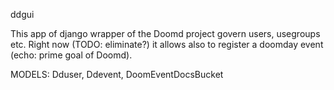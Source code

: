 ddgui

This app of django wrapper of the Doomd project govern users, usegroups etc.
Right now (TODO: eliminate?) it allows also to register a doomday event (echo: prime goal of Doomd).

MODELS: Dduser, Ddevent, DoomEventDocsBucket
